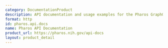 ```yaml
---
category: DocumentationProduct
description: API documentation and usage examples for the Pharos GraphQL interface
format: http
id: pharos.api.docs
name: Pharos API Documentation
product_url: https://pharos.nih.gov/api-docs
layout: product_detail
---
```

